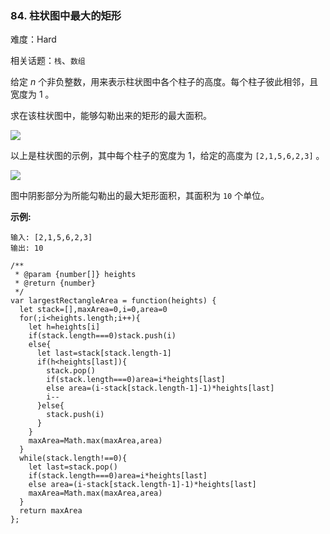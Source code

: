 ### 84. 柱状图中最大的矩形

难度：Hard

相关话题：`栈`、`数组`

给定 *n*  个非负整数，用来表示柱状图中各个柱子的高度。每个柱子彼此相邻，且宽度为 1 。



求在该柱状图中，能够勾勒出来的矩形的最大面积。







![](https://assets.leetcode-cn.com/aliyun-lc-upload/uploads/2018/10/12/histogram.png)




以上是柱状图的示例，其中每个柱子的宽度为 1，给定的高度为 `[2,1,5,6,2,3]` 。







![](https://assets.leetcode-cn.com/aliyun-lc-upload/uploads/2018/10/12/histogram_area.png)




图中阴影部分为所能勾勒出的最大矩形面积，其面积为 `10` 个单位。







**示例:** 



```
输入: [2,1,5,6,2,3]
输出: 10
```

```
/**
 * @param {number[]} heights
 * @return {number}
 */
var largestRectangleArea = function(heights) {
  let stack=[],maxArea=0,i=0,area=0
  for(;i<heights.length;i++){
    let h=heights[i]
    if(stack.length===0)stack.push(i)
    else{
      let last=stack[stack.length-1]
      if(h<heights[last]){
        stack.pop()
        if(stack.length===0)area=i*heights[last]
        else area=(i-stack[stack.length-1]-1)*heights[last]         
        i--
      }else{
        stack.push(i)
      }
    }
    maxArea=Math.max(maxArea,area)
  }
  while(stack.length!==0){
    let last=stack.pop()
    if(stack.length===0)area=i*heights[last]
    else area=(i-stack[stack.length-1]-1)*heights[last]      
    maxArea=Math.max(maxArea,area)
  }
  return maxArea
};
```

